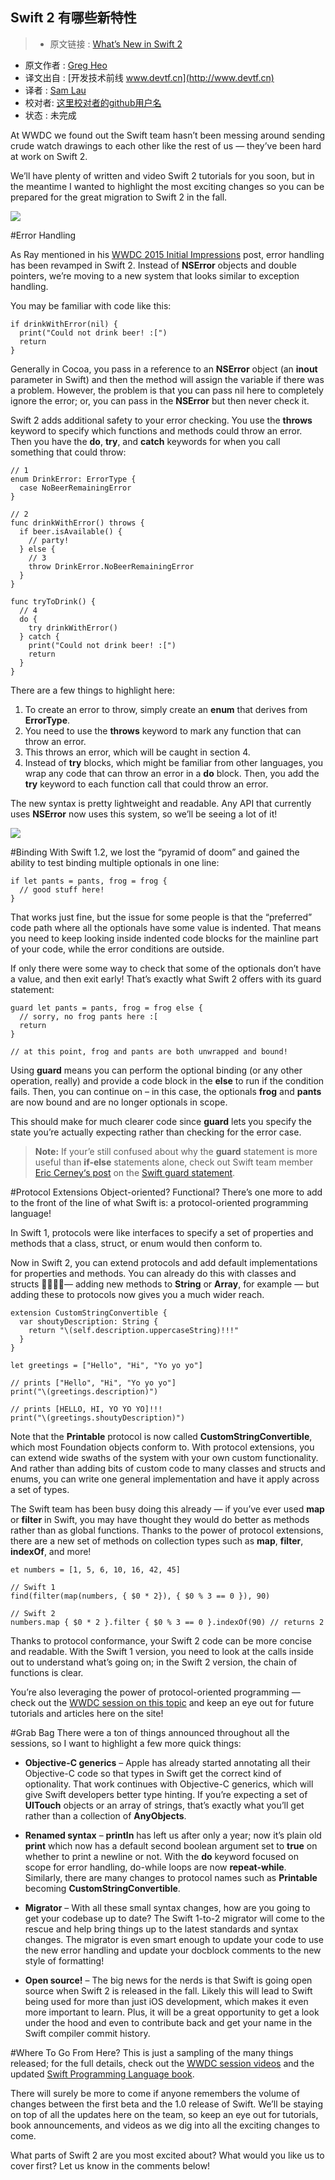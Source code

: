Swift 2 有哪些新特性
---

> * 原文链接 : [What’s New in Swift 2](http://www.raywenderlich.com/108522/whats-new-in-swift-2)
* 原文作者 : [Greg Heo](http://www.raywenderlich.com/u/gregheo)
* 译文出自 : [开发技术前线 www.devtf.cn](http://www.devtf.cn)
* 译者 : [Sam Lau](https://github.com/samlaudev) 
* 校对者: [这里校对者的github用户名](github链接)  
* 状态 :  未完成

At WWDC we found out the Swift team hasn’t been messing around sending crude watch drawings to each other like the rest of us — they’ve been hard at work on Swift 2.

We’ll have plenty of written and video Swift 2 tutorials for you soon, but in the meantime I wanted to highlight the most exciting changes so you can be prepared for the great migration to Swift 2 in the fall.

![](http://cdn2.raywenderlich.com/wp-content/uploads/2015/06/swift-new.jpg)

#Error Handling

As Ray mentioned in his [WWDC 2015 Initial Impressions](http://www.raywenderlich.com/108379/wwdc-2015-initial-impressions) post, error handling has been revamped in Swift 2. Instead of **NSError** objects and double pointers, we’re moving to a new system that looks similar to exception handling.

You may be familiar with code like this:

```
if drinkWithError(nil) {
  print("Could not drink beer! :[")
  return
}
```

Generally in Cocoa, you pass in a reference to an **NSError** object (an **inout** parameter in Swift) and then the method will assign the variable if there was a problem. However, the problem is that you can pass nil here to completely ignore the error; or, you can pass in the **NSError** but then never check it.

Swift 2 adds additional safety to your error checking. You use the **throws** keyword to specify which functions and methods could throw an error. Then you have the **do**, **try**, and **catch** keywords for when you call something that could throw:

```
// 1
enum DrinkError: ErrorType {
  case NoBeerRemainingError
}
 
// 2
func drinkWithError() throws {
  if beer.isAvailable() {
    // party!
  } else {
    // 3
    throw DrinkError.NoBeerRemainingError
  }
}
 
func tryToDrink() {
  // 4
  do {
    try drinkWithError()
  } catch {
    print("Could not drink beer! :[")
    return
  }
}

```

There are a few things to highlight here:

1. To create an error to throw, simply create an **enum** that derives from **ErrorType**.
2. You need to use the **throws** keyword to mark any function that can throw an error.
3. This throws an error, which will be caught in section 4.
4. Instead of **try** blocks, which might be familiar from other languages, you wrap any code that can throw an error in a **do** block. Then, you add the **try** keyword to each function call that could throw an error.

The new syntax is pretty lightweight and readable. Any API that currently uses **NSError** now uses this system, so we’ll be seeing a lot of it!

![](http://cdn4.raywenderlich.com/wp-content/uploads/2015/06/throw-all-the-things-415x320.jpg)

#Binding
With Swift 1.2, we lost the “pyramid of doom” and gained the ability to test binding multiple optionals in one line:

```
if let pants = pants, frog = frog {
  // good stuff here!
}
```

That works just fine, but the issue for some people is that the “preferred” code path where all the optionals have some value is indented. That means you need to keep looking inside indented code blocks for the mainline part of your code, while the error conditions are outside.

If only there were some way to check that some of the optionals don’t have a value, and then exit early! That’s exactly what Swift 2 offers with its guard statement:

```
guard let pants = pants, frog = frog else {
  // sorry, no frog pants here :[
  return
}
 
// at this point, frog and pants are both unwrapped and bound!
```

Using **guard** means you can perform the optional binding (or any other operation, really) and provide a code block in the **else** to run if the condition fails. Then, you can continue on – in this case, the optionals **frog** and **pants** are now bound and are no longer optionals in scope.

This should make for much clearer code since **guard** lets you specify the state you’re actually expecting rather than checking for the error case.

> **Note:** If your’e still confused about why the **guard** statement is more useful than __if-else__ statements alone, check out Swift team member [Eric Cerney‘s post](http://www.raywenderlich.com/u/ecerney) on the [Swift guard statement](http://ericcerney.com/swift-guard-statement/).

#Protocol Extensions
Object-oriented? Functional? There’s one more to add to the front of the line of what Swift is: a protocol-oriented programming language!

In Swift 1, protocols were like interfaces to specify a set of properties and methods that a class, struct, or enum would then conform to.

Now in Swift 2, you can extend protocols and add default implementations for properties and methods. You can already do this with classes and structs — adding new methods to __String__ or __Array__, for example — but adding these to protocols now gives you a much wider reach.

```
extension CustomStringConvertible {
  var shoutyDescription: String {
    return "\(self.description.uppercaseString)!!!"
  }
}
 
let greetings = ["Hello", "Hi", "Yo yo yo"]
 
// prints ["Hello", "Hi", "Yo yo yo"]
print("\(greetings.description)")
 
// prints [HELLO, HI, YO YO YO]!!!
print("\(greetings.shoutyDescription)")

```

Note that the __Printable__ protocol is now called __CustomStringConvertible__, which most Foundation objects conform to. With protocol extensions, you can extend wide swaths of the system with your own custom functionality. And rather than adding bits of custom code to many classes and structs and enums, you can write one general implementation and have it apply across a set of types.

The Swift team has been busy doing this already — if you’ve ever used __map__ or __filter__ in Swift, you may have thought they would do better as methods rather than as global functions. Thanks to the power of protocol extensions, there are a new set of methods on collection types such as __map__, __filter__, __indexOf__, and more!

```
et numbers = [1, 5, 6, 10, 16, 42, 45]
 
// Swift 1
find(filter(map(numbers, { $0 * 2}), { $0 % 3 == 0 }), 90)
 
// Swift 2
numbers.map { $0 * 2 }.filter { $0 % 3 == 0 }.indexOf(90) // returns 2
```

Thanks to protocol conformance, your Swift 2 code can be more concise and readable. With the Swift 1 version, you need to look at the calls inside out to understand what’s going on; in the Swift 2 version, the chain of functions is clear.

You’re also leveraging the power of protocol-oriented programming — check out the [WWDC session on this topic](https://developer.apple.com/videos/wwdc/2015/?id=408) and keep an eye out for future tutorials and articles here on the site!

#Grab Bag
There were a ton of things announced throughout all the sessions, so I want to highlight a few more quick things:

* __Objective-C generics__ – Apple has already started annotating all their Objective-C code so that types in Swift get the correct kind of optionality. That work continues with Objective-C generics, which will give Swift developers better type hinting. If you’re expecting a set of __UITouch__ objects or an array of strings, that’s exactly what you’ll get rather than a collection of __AnyObjects__.

* __Renamed syntax__ – __println__ has left us after only a year; now it’s plain old __print__ which now has a default second boolean argument set to __true__ on whether to print a newline or not. With the __do__ keyword focused on scope for error handling, do-while loops are now __repeat-while__. Similarly, there are many changes to protocol names such as __Printable__ becoming __CustomStringConvertible__.

* __Migrator__ – With all these small syntax changes, how are you going to get your codebase up to date? The Swift 1-to-2 migrator will come to the rescue and help bring things up to the latest standards and syntax changes. The migrator is even smart enough to update your code to use the new error handling and update your docblock comments to the new style of formatting!

* __Open source!__ – The big news for the nerds is that Swift is going open source when Swift 2 is released in the fall. Likely this will lead to Swift being used for more than just iOS development, which makes it even more important to learn. Plus, it will be a great opportunity to get a look under the hood and even to contribute back and get your name in the Swift compiler commit history. 

#Where To Go From Here?
This is just a sampling of the many things released; for the full details, check out the [WWDC session videos](https://developer.apple.com/videos/wwdc/2015/) and the updated [Swift Programming Language book](https://itunes.apple.com/us/book/swift-programming-language/id1002622538?mt=11).

There will surely be more to come if anyone remembers the volume of changes between the first beta and the 1.0 release of Swift. We’ll be staying on top of all the updates here on the team, so keep an eye out for tutorials, book announcements, and videos as we dig into all the exciting changes to come.

What parts of Swift 2 are you most excited about? What would you like us to cover first? Let us know in the comments below!
